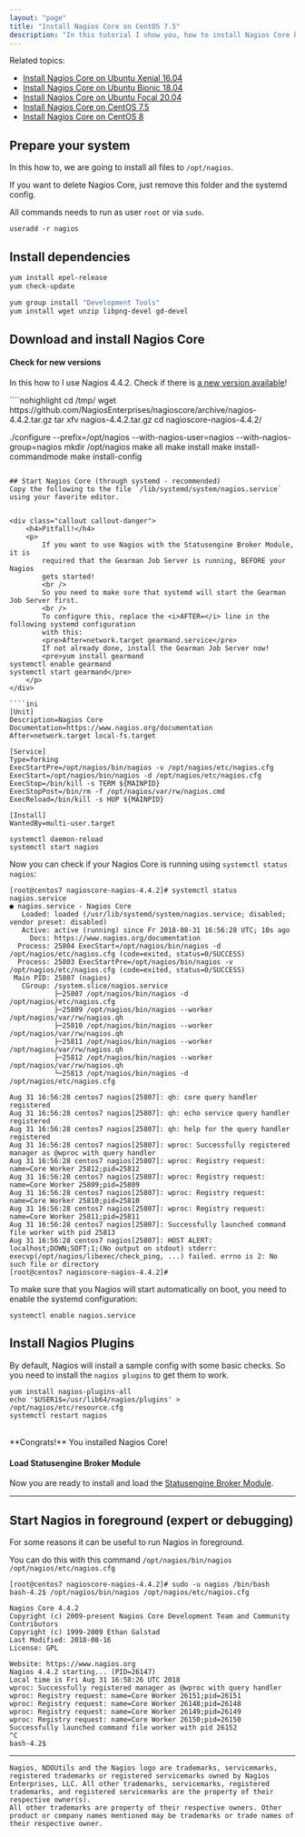 ```yaml
---
layout: "page"
title: "Install Nagios Core on CentOS 7.5"
description: "In this tutorial I show you, how to install Nagios Core by yourself on CentOS 7.5"
---
```


Related topics:

- <a href="{{ site.url }}/tutorials/install-nagios4">Install Nagios Core on Ubuntu Xenial 16.04</a>
- <a href="{{ site.url }}/tutorials/install-nagios4-bionic">Install Nagios Core on Ubuntu Bionic 18.04</a>
- <a href="{{ site.url }}/tutorials/install-nagios4-focal">Install Nagios Core on Ubuntu Focal 20.04</a>
- <a href="{{ site.url }}/tutorials/install-nagios4-centos7">Install Nagios Core on CentOS 7.5</a>
- <a href="{{ site.url }}/tutorials/install-nagios4-centos8">Install Nagios Core on CentOS 8</a>

## Prepare your system
In this how to, we are going to install all files to `/opt/nagios`.

If you want to delete Nagios Core, just remove this folder and the systemd config.

All commands needs to run as user `root` or via `sudo`.

````nohighlight
useradd -r nagios
````

## Install dependencies

````bash
yum install epel-release
yum check-update

yum group install "Development Tools"
yum install wget unzip libpng-devel gd-devel
````

## Download and install Nagios Core
<div class="callout callout-info">
    <h4>Check for new versions</h4>
    <p>
        In this how to I use Nagios 4.4.2. Check if there is
        <a href="https://github.com/NagiosEnterprises/nagioscore/releases" target="_blank">a new version available</a>!
    </p>
</div>
````nohighlight
cd /tmp/
wget https://github.com/NagiosEnterprises/nagioscore/archive/nagios-4.4.2.tar.gz
tar xfv nagios-4.4.2.tar.gz
cd nagioscore-nagios-4.4.2/

./configure --prefix=/opt/nagios --with-nagios-user=nagios --with-nagios-group=nagios
mkdir /opt/nagios
make all
make install
make install-commandmode
make install-config
````

## Start Nagios Core (through systemd - recommended)
Copy the following to the file `/lib/systemd/system/nagios.service` using your favorite editor.


<div class="callout callout-danger">
    <h4>Pitfall!</h4>
    <p>
        If you want to use Nagios with the Statusengine Broker Module, it is
        required that the Gearman Job Server is running, BEFORE your Nagios
        gets started!
        <br />
        So you need to make sure that systemd will start the Gearman Job Server first.
        <br />
        To configure this, replace the <i>AFTER=</i> line in the following systemd configuration
        with this:
        <pre>After=network.target gearmand.service</pre>
        If not already done, install the Gearman Job Server now!
        <pre>yum install gearmand
systemctl enable gearmand
systemctl start gearmand</pre>
    </p>
</div>

````ini
[Unit]
Description=Nagios Core
Documentation=https://www.nagios.org/documentation
After=network.target local-fs.target

[Service]
Type=forking
ExecStartPre=/opt/nagios/bin/nagios -v /opt/nagios/etc/nagios.cfg
ExecStart=/opt/nagios/bin/nagios -d /opt/nagios/etc/nagios.cfg
ExecStop=/bin/kill -s TERM ${MAINPID}
ExecStopPost=/bin/rm -f /opt/nagios/var/rw/nagios.cmd
ExecReload=/bin/kill -s HUP ${MAINPID}

[Install]
WantedBy=multi-user.target
````


````nohighlight
systemctl daemon-reload
systemctl start nagios
````

Now you can check if your Nagios Core is running using `systemctl status nagios`:
````nohighlight
[root@centos7 nagioscore-nagios-4.4.2]# systemctl status nagios.service
● nagios.service - Nagios Core
   Loaded: loaded (/usr/lib/systemd/system/nagios.service; disabled; vendor preset: disabled)
   Active: active (running) since Fr 2018-08-31 16:56:28 UTC; 10s ago
     Docs: https://www.nagios.org/documentation
  Process: 25804 ExecStart=/opt/nagios/bin/nagios -d /opt/nagios/etc/nagios.cfg (code=exited, status=0/SUCCESS)
  Process: 25803 ExecStartPre=/opt/nagios/bin/nagios -v /opt/nagios/etc/nagios.cfg (code=exited, status=0/SUCCESS)
 Main PID: 25807 (nagios)
   CGroup: /system.slice/nagios.service
           ├─25807 /opt/nagios/bin/nagios -d /opt/nagios/etc/nagios.cfg
           ├─25809 /opt/nagios/bin/nagios --worker /opt/nagios/var/rw/nagios.qh
           ├─25810 /opt/nagios/bin/nagios --worker /opt/nagios/var/rw/nagios.qh
           ├─25811 /opt/nagios/bin/nagios --worker /opt/nagios/var/rw/nagios.qh
           ├─25812 /opt/nagios/bin/nagios --worker /opt/nagios/var/rw/nagios.qh
           └─25813 /opt/nagios/bin/nagios -d /opt/nagios/etc/nagios.cfg

Aug 31 16:56:28 centos7 nagios[25807]: qh: core query handler registered
Aug 31 16:56:28 centos7 nagios[25807]: qh: echo service query handler registered
Aug 31 16:56:28 centos7 nagios[25807]: qh: help for the query handler registered
Aug 31 16:56:28 centos7 nagios[25807]: wproc: Successfully registered manager as @wproc with query handler
Aug 31 16:56:28 centos7 nagios[25807]: wproc: Registry request: name=Core Worker 25812;pid=25812
Aug 31 16:56:28 centos7 nagios[25807]: wproc: Registry request: name=Core Worker 25809;pid=25809
Aug 31 16:56:28 centos7 nagios[25807]: wproc: Registry request: name=Core Worker 25810;pid=25810
Aug 31 16:56:28 centos7 nagios[25807]: wproc: Registry request: name=Core Worker 25811;pid=25811
Aug 31 16:56:28 centos7 nagios[25807]: Successfully launched command file worker with pid 25813
Aug 31 16:56:28 centos7 nagios[25807]: HOST ALERT: localhost;DOWN;SOFT;1;(No output on stdout) stderr: execvp(/opt/nagios/libexec/check_ping, ...) failed. errno is 2: No such file or directory
[root@centos7 nagioscore-nagios-4.4.2]#
````
To make sure that you Nagios will start automatically on boot, you need to
enable the systemd configuration:
````nohighlight
systemctl enable nagios.service
````

## Install Nagios Plugins
By default, Nagios will install a sample config with some basic checks.
So you need to install the `nagios plugins` to get them to work.
````nohighlight
yum install nagios-plugins-all
echo '$USER1$=/usr/lib64/nagios/plugins' > /opt/nagios/etc/resource.cfg
systemctl restart nagios
````

<br />
**Congrats!** You installed Nagios Core!

<div class="callout callout-info">
    <h4>Load Statusengine Broker Module</h4>
    <p>
        Now you are ready to install and load the
        <a href="{{ site.url }}/broker">Statusengine Broker Module</a>.
    </p>
</div>

---

## Start Nagios in foreground (expert or debugging)
For some reasons it can be useful  to run Nagios in foreground.

You can do this with this command `/opt/nagios/bin/nagios /opt/nagios/etc/nagios.cfg`
````nohighlight
[root@centos7 nagioscore-nagios-4.4.2]# sudo -u nagios /bin/bash
bash-4.2$ /opt/nagios/bin/nagios /opt/nagios/etc/nagios.cfg

Nagios Core 4.4.2
Copyright (c) 2009-present Nagios Core Development Team and Community Contributors
Copyright (c) 1999-2009 Ethan Galstad
Last Modified: 2018-08-16
License: GPL

Website: https://www.nagios.org
Nagios 4.4.2 starting... (PID=26147)
Local time is Fri Aug 31 16:58:26 UTC 2018
wproc: Successfully registered manager as @wproc with query handler
wproc: Registry request: name=Core Worker 26151;pid=26151
wproc: Registry request: name=Core Worker 26148;pid=26148
wproc: Registry request: name=Core Worker 26149;pid=26149
wproc: Registry request: name=Core Worker 26150;pid=26150
Successfully launched command file worker with pid 26152
^C
bash-4.2$
````

---

````nohighlight
Nagios, NDOUtils and the Nagios logo are trademarks, servicemarks, registered trademarks or registered servicemarks owned by Nagios Enterprises, LLC. All other trademarks, servicemarks, registered trademarks, and registered servicemarks are the property of their respective owner(s).
All other trademarks are property of their respective owners. Other product or company names mentioned may be trademarks or trade names of their respective owner.
````
